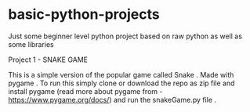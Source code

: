 # basic-python-projects
Just some beginner level python project based on raw python as well as some libraries 

Project 1 - SNAKE GAME 

This is a simple version of the popular game called Snake . Made with pygame . To run this simply clone or download the repo as zip file and install pygame (read more about pygame from - https://www.pygame.org/docs/) and run the snakeGame.py file . 

